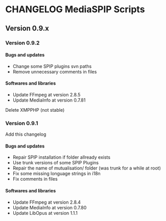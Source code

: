 # CHANGELOG MediaSPIP Scripts

## Version 0.9.x

### Version 0.9.2

#### Bugs and updates

* Change some SPIP plugins svn paths
* Remove unnecessary comments in files

#### Softwares and libraries

* Update FFmpeg at version 2.8.5
* Update MediaInfo at version 0.7.81

Delete XMPPHP (not stable)

### Version 0.9.1

Add this changelog

#### Bugs and updates

* Repair SPIP installation if folder allready exists
* Use trunk versions of some SPIP Plugins
* Repair the name of mutualisation/ folder (was trunk for a while at root)
* Fix some missing longuage strings in i18n
* Fix comments in files

#### Softwares and libraries

* Update FFmpeg at version 2.8.4
* Update MediaInfo at version 0.7.80
* Update LibOpus at version 1.1.1
